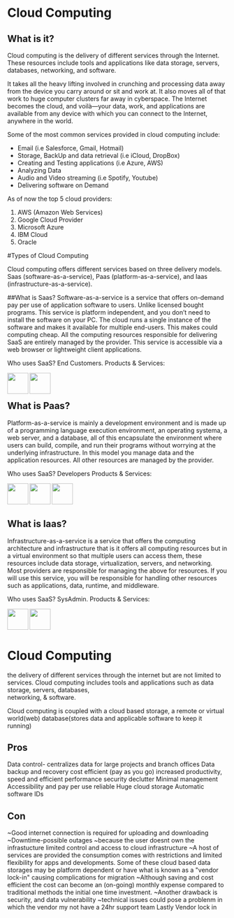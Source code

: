 # Cloud Computing

## What is it?

Cloud computing is the delivery of different services through the Internet. These resources include tools and applications like data storage, servers, databases, networking, and software.

It takes all the heavy lifting involved in crunching and processing data away from the device you carry around or sit and work at. It also moves all of that work to huge computer clusters far away in cyberspace. The Internet becomes the cloud, and voilà—your data, work, and applications are available from any device with which you can connect to the Internet, anywhere in the world.

Some of the most common services provided in cloud computing include:

- Email (i.e Salesforce, Gmail, Hotmail)
- Storage, BackUp and data retrieval (i.e iCloud, DropBox)
- Creating and Testing applications (i.e Azure, AWS)
- Analyzing Data
- Audio and Video streaming (i.e Spotify, Youtube)
- Delivering software on Demand

As of now the top 5 cloud providers:

1. AWS (Amazon Web Services)
2. Google Cloud Provider
3. Microsoft Azure
4. IBM Cloud
5. Oracle


#Types of Cloud Computing

Cloud computing offers different services based on three delivery models.
Saas (software-as-a-service), Paas (platform-as-a-service), and Iaas (infrastructure-as-a-service).

##What is Saas?
Software-as-a-service is a service that offers on-demand pay per use of application software to users. Unlike licensed bought programs. This service is platform independent, and you don’t need to install the software on your PC. The cloud runs a single instance of the software and makes it available for multiple end-users. This makes could computing cheap. All the computing resources responsible for delivering SaaS are entirely managed by the provider. This service is accessible via a web browser or lightweight client applications. 

Who uses SaaS? End Customers.
Products & Services:

<a href="url"><img src="https://i.pinimg.com/736x/fa/54/58/fa54581266699091992a0945d4598670--online-marketing-companies-internet-marketing-company.jpg" align="left" height="48" width="48" ></a>

<a href="url"><img src="https://images.idgesg.net/images/article/2017/06/microsoft-office-365-logo-2016-100727915-large.jpg?auto=webp&quality=85,70)" align="left" height="48" width="48" ></a>
<br>
<br>

## What is Paas?
Platform-as-a-service is mainly a development environment and is made up of a programming language execution environment, an operating systema, a web server, and a database, all of this encapsulate the environment where users can build, compile, and run their programs without worrying at the underlying infrastructure. In this model you manage data and the application resources. All other resources are managed by the provider.

Who uses SaaS? Developers
Products & Services:

<a href="url"><img src="http://softwareengineeringdaily.com/wp-content/uploads/2019/05/MicrosoftAzure.png" align="left" height="48" width="48" ></a>

<a href="url"><img src="https://www.jdrf.org/wp-content/uploads/2020/12/AWS-logo-2.jpg" align="left" height="48" width="48" ></a>

<a href="url"><img src="https://images.consultingmag.com/contrib/content/uploads/sites/364/2021/07/Google-cloud-logo.jpg" align="left" height="48" width="48" ></a>
<br>
<br>
<br>
## What is Iaas?
Infrastructure-as-a-service is a service that offers the computing architecture and infrastructure that is it offers all computing resources but in a virtual environment so that multiple users can access them, these resources include data storage, virtualization, servers, and networking. Most providers are responsible for managing the above for resources. If you will use this service, you will be responsible for handling other resources such as applications, data, runtime, and middleware.

Who uses SaaS? SysAdmin.
Products & Services:

<a href="url"><img src="https://p2zk82o7hr3yb6ge7gzxx4ki-wpengine.netdna-ssl.com/wp-content/uploads/AWS-EC2.png" align="left" height="48" width="48" ></a>

<a href="url"><img src="https://www.dailyhostnews.com/wp-content/uploads/2013/01/gogrid_logo_.png" align="left" height="48" width="48" ></a>
<br>
<br>
<br>
# Cloud Computing 
the delivery of different services through the internet but are not limited to services. 
Cloud computing includes tools and applications such as data storage, servers, databases, \
networking, & software.

Cloud computing is coupled with a cloud based storage, a remote or virtual world(web)
database(stores data and applicable software to keep it running) 

Pros
---------- 
Data control- centralizes data for large projects and branch offices
Data backup and recovery
cost efficient (pay as you go)
increased productivity, 
speed and efficient
performance
security 
declutter
Minimal management 
Accessibility and pay per use 
reliable 
Huge cloud storage 
Automatic software IDs

Con
-----------

~Good internet connection is required for uploading and downloading
~Downtime-possible outages
~because the user doesnt own the infrastucture limited control 
and access to cloud infrastructure 
~A host of services are provided the consumption comes with restrictions 
and limited flexibility for apps and developments. Some of these cloud based data storages may be platform
dependent or have what is known as a "vendor lock-in" causing complications for migration
~Although saving and cost efficient the cost can become an (on-going) monthly expense compared 
to traditional methods the initial one time investment.
~Another drawback is security, and data vulnerability 
~technical issues could pose a problenm in which the vendor my not have a 24hr support team
Lastly Vendor lock in 
  


